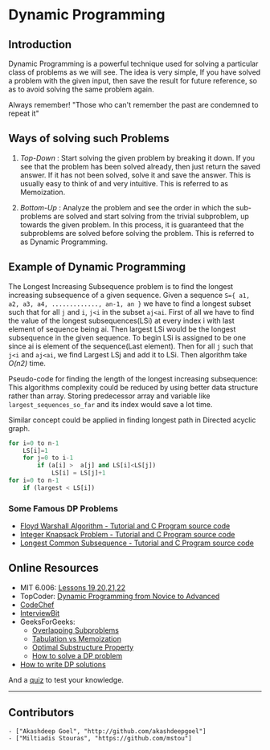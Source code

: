 # Dynamic Programming

## Introduction

Dynamic Programming is a powerful technique used for solving a particular class of problems as we will see. The idea is very simple, If you have solved a problem with the given input, then save the result for future reference, so as to avoid solving the same problem again.

Always remember!
"Those who can't remember the past are condemned to repeat it"

## Ways of solving such Problems

1. *Top-Down* : Start solving the given problem by breaking it down. If you see that the problem has been solved already, then just return the saved answer. If it has not been solved, solve it and save the answer. This is usually easy to think of and very intuitive. This is referred to as Memoization.

2. *Bottom-Up* : Analyze the problem and see the order in which the sub-problems are solved and start solving from the trivial subproblem, up towards the given problem. In this process, it is guaranteed that the subproblems are solved before solving the problem. This is referred to as Dynamic Programming.

## Example of Dynamic Programming

The Longest Increasing Subsequence problem is to find the longest increasing subsequence of a given sequence. Given a sequence `S={ a1, a2, a3, a4, ............., an-1, an }` we have to find a longest subset such that for all `j` and `i`,  `j<i` in the subset `aj<ai`.
First of all we have to find the value of the longest subsequences(LSi) at every index i with last element of sequence being ai. Then largest LSi would be the longest subsequence in the given sequence. To begin LSi is assigned to be one since ai is element of the sequence(Last element). Then for all `j` such that `j<i` and `aj<ai`, we find Largest LSj and add it to LSi. Then algorithm take *O(n2)* time.

Pseudo-code for finding the length of the longest increasing subsequence:
This algorithms complexity could be reduced by using better data structure rather than array. Storing predecessor array and variable like `largest_sequences_so_far` and its index would save a lot time.

Similar concept could be applied in finding longest path in Directed acyclic graph.

```python
for i=0 to n-1
    LS[i]=1
    for j=0 to i-1
        if (a[i] >  a[j] and LS[i]<LS[j])
            LS[i] = LS[j]+1
for i=0 to n-1
    if (largest < LS[i])
```

### Some Famous DP Problems

- [Floyd Warshall Algorithm - Tutorial and C Program source code](http://www.thelearningpoint.net/computer-science/algorithms-all-to-all-shortest-paths-in-graphs---floyd-warshall-algorithm-with-c-program-source-code)
- [Integer Knapsack Problem - Tutorial and C Program source code](http://www.thelearningpoint.net/computer-science/algorithms-dynamic-programming---the-integer-knapsack-problem)
- [Longest Common Subsequence - Tutorial and C Program source code](http://www.thelearningpoint.net/computer-science/algorithms-dynamic-programming---longest-common-subsequence)

## Online Resources

* MIT 6.006: [Lessons 19,20,21,22](https://www.youtube.com/playlist?list=PLUl4u3cNGP61Oq3tWYp6V_F-5jb5L2iHb)
* TopCoder: [Dynamic Programming from Novice to Advanced](https://www.topcoder.com/community/data-science/data-science-tutorials/dynamic-programming-from-novice-to-advanced/)
* [CodeChef](https://www.codechef.com/wiki/tutorial-dynamic-programming)
* [InterviewBit](https://www.interviewbit.com/courses/programming/topics/dynamic-programming/)
* GeeksForGeeks:
  * [Overlapping Subproblems](https://www.geeksforgeeks.org/dynamic-programming-set-1/)
  * [Tabulation vs Memoization](https://www.geeksforgeeks.org/tabulation-vs-memoizatation/)
  * [Optimal Substructure Property](https://www.geeksforgeeks.org/dynamic-programming-set-2-optimal-substructure-property/)
  * [How to solve a DP problem](https://www.geeksforgeeks.org/solve-dynamic-programming-problem/)
* [How to write DP solutions](https://www.quora.com/Are-there-any-good-resources-or-tutorials-for-dynamic-programming-DP-besides-the-TopCoder-tutorial/answer/Michal-Danilák)

And a [quiz](https://www.commonlounge.com/discussion/cdbbfe83bcd64281964b788969247253) to test your knowledge.

---

## Contributors

    - ["Akashdeep Goel", "http://github.com/akashdeepgoel"]
    - ["Miltiadis Stouras", "https://github.com/mstou"]
